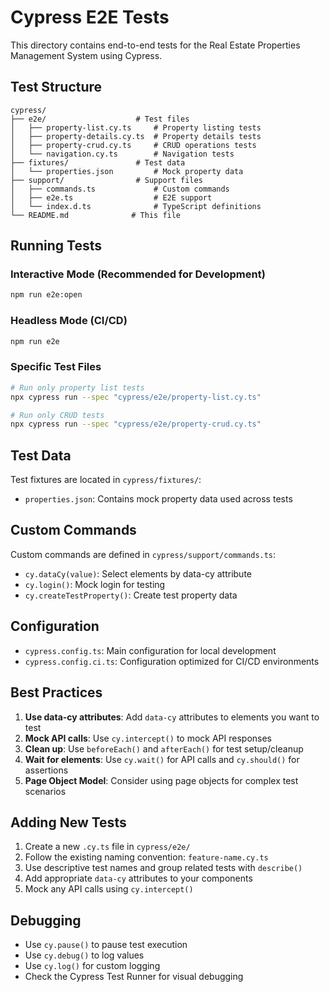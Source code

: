 # Cypress E2E Tests

This directory contains end-to-end tests for the Real Estate Properties Management System using Cypress.

## Test Structure

```
cypress/
├── e2e/                    # Test files
│   ├── property-list.cy.ts     # Property listing tests
│   ├── property-details.cy.ts  # Property details tests
│   ├── property-crud.cy.ts     # CRUD operations tests
│   └── navigation.cy.ts        # Navigation tests
├── fixtures/               # Test data
│   └── properties.json         # Mock property data
├── support/                # Support files
│   ├── commands.ts             # Custom commands
│   ├── e2e.ts                  # E2E support
│   └── index.d.ts              # TypeScript definitions
└── README.md              # This file
```

## Running Tests

### Interactive Mode (Recommended for Development)

```bash
npm run e2e:open
```

### Headless Mode (CI/CD)

```bash
npm run e2e
```

### Specific Test Files

```bash
# Run only property list tests
npx cypress run --spec "cypress/e2e/property-list.cy.ts"

# Run only CRUD tests
npx cypress run --spec "cypress/e2e/property-crud.cy.ts"
```

## Test Data

Test fixtures are located in `cypress/fixtures/`:

- `properties.json`: Contains mock property data used across tests

## Custom Commands

Custom commands are defined in `cypress/support/commands.ts`:

- `cy.dataCy(value)`: Select elements by data-cy attribute
- `cy.login()`: Mock login for testing
- `cy.createTestProperty()`: Create test property data

## Configuration

- `cypress.config.ts`: Main configuration for local development
- `cypress.config.ci.ts`: Configuration optimized for CI/CD environments

## Best Practices

1. **Use data-cy attributes**: Add `data-cy` attributes to elements you want to test
2. **Mock API calls**: Use `cy.intercept()` to mock API responses
3. **Clean up**: Use `beforeEach()` and `afterEach()` for test setup/cleanup
4. **Wait for elements**: Use `cy.wait()` for API calls and `cy.should()` for assertions
5. **Page Object Model**: Consider using page objects for complex test scenarios

## Adding New Tests

1. Create a new `.cy.ts` file in `cypress/e2e/`
2. Follow the existing naming convention: `feature-name.cy.ts`
3. Use descriptive test names and group related tests with `describe()`
4. Add appropriate `data-cy` attributes to your components
5. Mock any API calls using `cy.intercept()`

## Debugging

- Use `cy.pause()` to pause test execution
- Use `cy.debug()` to log values
- Use `cy.log()` for custom logging
- Check the Cypress Test Runner for visual debugging
